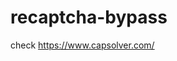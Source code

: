 # recaptcha-bypass
check https://www.capsolver.com/ 



















                                                                                                                                   
